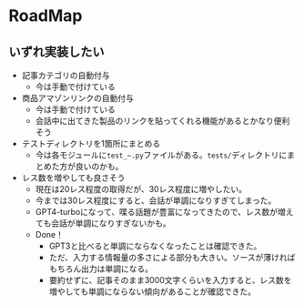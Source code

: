 # RoadMap

## いずれ実装したい
- 記事カテゴリの自動付与
    - 今は手動で付けている
- 商品アマゾンリンクの自動付与
    - 今は手動で付けている
    - 会話中に出てきた製品のリンクを貼ってくれる機能があるとかなり便利そう
- テストディレクトリを1箇所にまとめる
    - 今は各モジュールに`test_~.py`ファイルがある。`tests/`ディレクトリにまとめた方が良いのかも。
- レス数を増やしても良さそう
    - 現在は20レス程度の取得だが、30レス程度に増やしたい。
    - 今までは30レス程度にすると、会話が単調になりすぎてしまった。
    - GPT4-turboになって、喋る話題が豊富になってきたので、レス数が増えても会話が単調になりすぎないかも。
    - Done！
        - GPT3と比べると単調にならなくなったことは確認できた。
        - ただ、入力する情報量の多さによる部分も大きい。ソースが薄ければもちろん出力は単調になる。
        - 要約せずに、記事そのまま3000文字くらいを入力すると、レス数を増やしても単調にならない傾向があることが確認できた。
